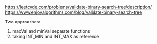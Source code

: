  https://leetcode.com/problems/validate-binary-search-tree/description/ <br>
 https://www.enjoyalgorithms.com/blog/validate-binary-search-tree <br>
 
 
 
 Two approaches:
 1. maxVal and minVal separate functions
 2. taking INT_MIN and INT_MAX as reference
